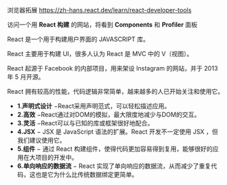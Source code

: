 浏览器拓展 https://zh-hans.react.dev/learn/react-developer-tools

访问一个用 **React 构建** 的网站，将看到 **Components** 和 **Profiler** 面板

React 是一个用于构建用户界面的 JAVASCRIPT 库。

React 主要用于构建 UI，很多人认为 React 是 MVC 中的 V（视图）。

React 起源于 Facebook 的内部项目，用来架设 Instagram 的网站，并于 2013 年 5 月开源。

React 拥有较高的性能，代码逻辑非常简单，越来越多的人已开始关注和使用它。

*   **1.声明式设计** −React采用声明范式，可以轻松描述应用。
*   **2.高效** −React通过对DOM的模拟，最大限度地减少与DOM的交互。
*   **3.灵活** −React可以与已知的库或框架很好地配合。
*   **4.JSX** − JSX 是 JavaScript 语法的扩展。React 开发不一定使用 JSX ，但我们建议使用它。
*   **5.组件** − 通过 React 构建组件，使得代码更加容易得到复用，能够很好的应用在大项目的开发中。
*   **6.单向响应的数据流** − React 实现了单向响应的数据流，从而减少了重复代码，这也是它为什么比传统数据绑定更简单。